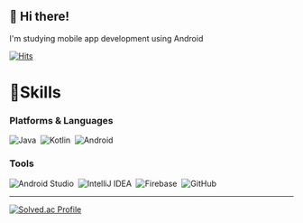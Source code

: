 ## :wave: Hi there!   
I'm studying mobile app development using Android   

[![Hits](https://hits.seeyoufarm.com/api/count/incr/badge.svg?url=https%3A%2F%2Fgithub.com%2FSMin98&count_bg=%2379C83D&title_bg=%23555555&icon=probot.svg&icon_color=%23FAFF00&title=hits&edge_flat=false)](https://hits.seeyoufarm.com)

# 💪Skills
### Platforms & Languages
![Java](https://img.shields.io/badge/Java-007396.svg?&style=for-the-badge&logo=Java&logoColor=white)
&nbsp;![Kotlin](https://img.shields.io/badge/Kotlin-7F52FF.svg?&style=for-the-badge&logo=Kotlin&logoColor=white)
&nbsp;![Android](https://img.shields.io/badge/Android-3DDC84.svg?&style=for-the-badge&logo=Android&logoColor=white)

### Tools
![Android Studio](https://img.shields.io/badge/Android%20Studio-3DDC84.svg?&style=for-the-badge&logo=Android%20Studio&logoColor=white)
&nbsp;![IntelliJ IDEA](https://img.shields.io/badge/IntelliJ%20IDEA-000000.svg?&style=for-the-badge&logo=IntelliJ%20IDEA&logoColor=white)
&nbsp;![Firebase](https://img.shields.io/badge/Firebase-FFCA28.svg?&style=for-the-badge&logo=Firebase&logoColor=white)
&nbsp;![GitHub](https://img.shields.io/badge/GitHub-181717.svg?&style=for-the-badge&logo=GitHub&logoColor=white)

***
[![Solved.ac Profile](http://mazassumnida.wtf/api/v2/generate_badge?boj=ksm7558k)](https://solved.ac/ksm7558k/)
